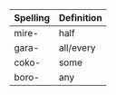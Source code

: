 | Spelling | Definition |
| -------- | ---------- |
| mire- | half |
| gara- | all/every |
| coko- | some |
| boro- | any |
